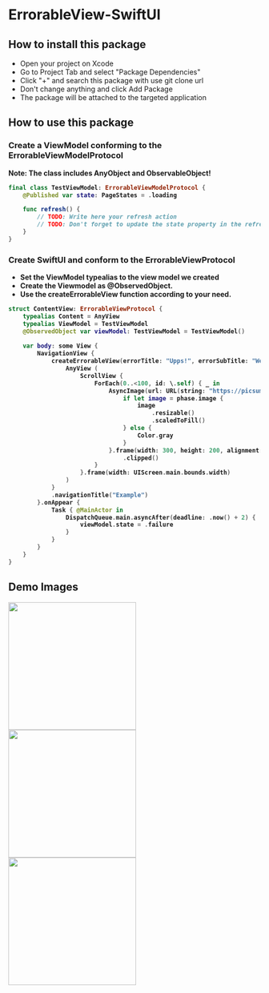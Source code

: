 # ErrorableView-SwiftUI
 
## How to install this package 

+ Open your project on Xcode
+ Go to Project Tab and select "Package Dependencies"
+ Click "+" and search this package with use git clone url
+ Don't change anything and click Add Package
+ The package will be attached to the targeted application

## How to use this package
### Create a ViewModel conforming to the ErrorableViewModelProtocol
<b>Note:<b> The class includes AnyObject and ObservableObject!

```swift
final class TestViewModel: ErrorableViewModelProtocol {
    @Published var state: PageStates = .loading

    func refresh() {
        // TODO: Write here your refresh action
        // TODO: Don't forget to update the state property in the refresh action
    }
}
```
### Create SwiftUI and conform to the ErrorableViewProtocol
- Set the ViewModel typealias to the view model we created
- Create the Viewmodel as @ObservedObject.
- Use the createErrorableView function according to your need.
```swift
struct ContentView: ErrorableViewProtocol {
    typealias Content = AnyView
    typealias ViewModel = TestViewModel
    @ObservedObject var viewModel: TestViewModel = TestViewModel()
    
    var body: some View {
        NavigationView {
            createErrorableView(errorTitle: "Upps!", errorSubTitle: "We encountered an error.\n Please try again later!", errorSystemIcon: "minus.diamond.fill", errorButtonTitle: "Try Again") {
                AnyView (
                    ScrollView {
                        ForEach(0..<100, id: \.self) { _ in
                            AsyncImage(url: URL(string: "https://picsum.photos/200")) { phase in
                                if let image = phase.image {
                                    image
                                        .resizable()
                                        .scaledToFill()
                                } else {
                                    Color.gray
                                }
                            }.frame(width: 300, height: 200, alignment: .center)
                                .clipped()
                        }
                    }.frame(width: UIScreen.main.bounds.width)
                )
            }
            .navigationTitle("Example")
        }.onAppear {
            Task { @MainActor in
                DispatchQueue.main.asyncAfter(deadline: .now() + 2) {
                    viewModel.state = .failure
                }
            }
        }
    }
}
```

## Demo Images
<div>
  <img width = 255 src="https://github.com/devmehmetates/ErrorableView-SwiftUI/assets/74152011/69b5fcd7-dc27-4c84-ab28-f258f3a2d96d">
  <img width = 255 src="https://github.com/devmehmetates/ErrorableView-SwiftUI/assets/74152011/ea08d457-d440-496f-a84f-9636611854a0">
  <img width = 255 src="https://github.com/devmehmetates/ErrorableView-SwiftUI/assets/74152011/69a47f0d-95c4-4375-9aea-583c85fc9688">
</div>
